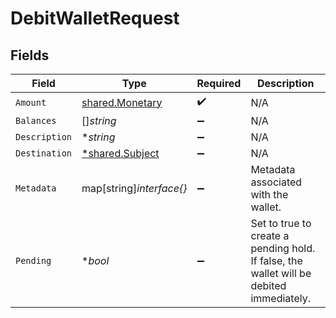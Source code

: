 # DebitWalletRequest


## Fields

| Field                                                                                   | Type                                                                                    | Required                                                                                | Description                                                                             |
| --------------------------------------------------------------------------------------- | --------------------------------------------------------------------------------------- | --------------------------------------------------------------------------------------- | --------------------------------------------------------------------------------------- |
| `Amount`                                                                                | [shared.Monetary](../../../pkg/models/shared/monetary.md)                               | :heavy_check_mark:                                                                      | N/A                                                                                     |
| `Balances`                                                                              | []*string*                                                                              | :heavy_minus_sign:                                                                      | N/A                                                                                     |
| `Description`                                                                           | **string*                                                                               | :heavy_minus_sign:                                                                      | N/A                                                                                     |
| `Destination`                                                                           | [*shared.Subject](../../../pkg/models/shared/subject.md)                                | :heavy_minus_sign:                                                                      | N/A                                                                                     |
| `Metadata`                                                                              | map[string]*interface{}*                                                                | :heavy_minus_sign:                                                                      | Metadata associated with the wallet.                                                    |
| `Pending`                                                                               | **bool*                                                                                 | :heavy_minus_sign:                                                                      | Set to true to create a pending hold. If false, the wallet will be debited immediately. |
